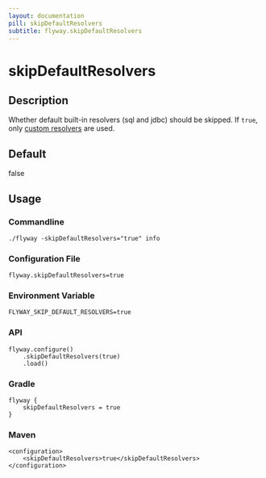 ```yaml
---
layout: documentation
pill: skipDefaultResolvers
subtitle: flyway.skipDefaultResolvers
---
```


# skipDefaultResolvers

## Description
Whether default built-in resolvers (sql and jdbc) should be skipped. If `true`, only [custom resolvers](/documentation/configuration/resolvers) are used.

## Default
false

## Usage

### Commandline
```
./flyway -skipDefaultResolvers="true" info
```

### Configuration File
```
flyway.skipDefaultResolvers=true
```

### Environment Variable
```
FLYWAY_SKIP_DEFAULT_RESOLVERS=true
```

### API
```
flyway.configure()
    .skipDefaultResolvers(true)
    .load()
```

### Gradle
```
flyway {
    skipDefaultResolvers = true
}
```

### Maven
```
<configuration>
    <skipDefaultResolvers>true</skipDefaultResolvers>
</configuration>
```